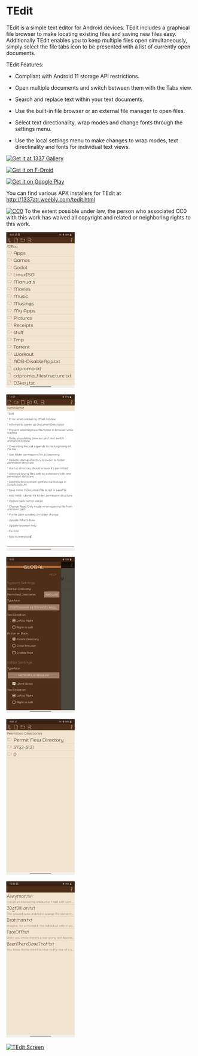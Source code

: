 TEdit
==================

TEdit is a simple text editor for Android devices. TEdit includes a graphical file browser to make locating existing files and saving new files easy. Additionally TEdit enables you to keep multiple files open simultaneously, simply select the file tabs icon to be presented with a list of currently open documents.

TEdit Features:

- Compliant with Android 11 storage API restrictions.

- Open multiple documents and switch between them with the Tabs view.

- Search and replace text within your text documents.

- Use the built-in file browser or an external file manager to open files.

- Select text directionality, wrap modes and change fonts through the settings menu.

- Use the local settings menu to make changes to wrap modes, text directinality and fonts for individual text views.

[<img src="https://1337atr.weebly.com/files/theme/imgs/buttons/1337Button_gears.png"
      alt="Get it at 1337 Gallery"
      height="80">](https://1337atr.weebly.com/tedit.html)

[<img src="https://f-droid.org/badge/get-it-on.png"
      alt="Get it on F-Droid"
      height="80">](https://f-droid.org/packages/com.atr.tedit/)
      
[<img 
src="https://play.google.com/intl/en_us/badges/images/generic/en-play-badge.png"
 alt="Get it on Google Play" height="80">](https://play.google.com/store/apps/details?id=com.atr.tedit)

You can find various APK installers for TEdit at http://1337atr.weebly.com/tedit.html

[<img 
src="http://i.creativecommons.org/p/zero/1.0/88x31.png"
 alt="CC0" width="88" height="31">](http://creativecommons.org/publicdomain/zero/1.0/)
To the extent possible under law, the person who associated CC0 with this work has waived all copyright and related or neighboring rights to this work.

[<img 
src="https://raw.githubusercontent.com/ATryder/TEdit/master/metadata/en-US/images/phoneScreenshots/1.png"
 alt="TEdit Screen" width="183">](https://raw.githubusercontent.com/ATryder/TEdit/master/metadata/en-US/images/phoneScreenshots/1.png)

[<img 
src="https://raw.githubusercontent.com/ATryder/TEdit/master/metadata/en-US/images/phoneScreenshots/2.png"
 alt="TEdit Screen" width="183">](https://raw.githubusercontent.com/ATryder/TEdit/master/metadata/en-US/images/phoneScreenshots/2.png)

[<img 
src="https://raw.githubusercontent.com/ATryder/TEdit/master/metadata/en-US/images/phoneScreenshots/3.png"
 alt="TEdit Screen" width="183">](https://raw.githubusercontent.com/ATryder/TEdit/master/metadata/en-US/images/phoneScreenshots/3.png)

[<img 
src="https://raw.githubusercontent.com/ATryder/TEdit/master/metadata/en-US/images/phoneScreenshots/4.png"
 alt="TEdit Screen" width="183">](https://raw.githubusercontent.com/ATryder/TEdit/master/metadata/en-US/images/phoneScreenshots/4.png)

[<img 
src="https://raw.githubusercontent.com/ATryder/TEdit/master/metadata/en-US/images/phoneScreenshots/5.png"
 alt="TEdit Screen" width="183">](https://raw.githubusercontent.com/ATryder/TEdit/master/metadata/en-US/images/phoneScreenshots/5.png)

[<img 
src="https://1337atr.weebly.com/files/theme/apps/tedit/TEdit_screen08.png"
 alt="TEdit Screen" width="183" height="325">](https://1337atr.weebly.com/files/theme/apps/tedit/TEdit_screen08.png)
